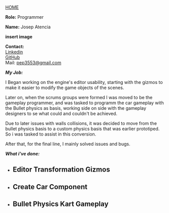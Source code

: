 [HOME](index.md)
    
**Role:** Programmer    

**Name:** Josep Atencia  

**insert image**

**Contact:**     
[Linkedin](https://www.linkedin.com/in/josepasm/)    
[GitHub](https://github.com/joeyGumer)    
Mail: pep3553@gmail.com 

**_My Job:_**

I Began working on the engine's editor usability, starting with the gizmos to make it easier to modify the game objects of the scenes.

Later on, when the scrums groups were formed I was moved to be the gameplay programmer, and was tasked to programm the car gameplay with the Bullet physics as basis, working side on side with the gameplay designers to se what could and couldn't be achieved.

Due to later issues with walls collisions, it was decided to move from the bullet physics basis to a custom physics basis that was earlier prototiped. So i was tasked to assist in this conversion.

After that, for the final line, I mainly solved issues and bugs.

**_What i've done:_**

- Editor Transformation Gizmos
    - 
- Create Car Component
    - 
- Bullet Physics Kart Gameplay 
    - 






